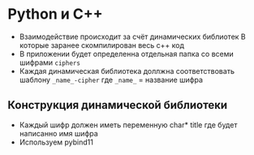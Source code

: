 # Python и C++
 + Взаимодействие происходит за счёт динамических библиотек
В которые заранее скомпилирован весь с++ код
 + В приложении будет определенна отдельная папка со всеми шифрами `ciphers`
 + Каждая динамическая библиотека доллжна соответствовать шаблону `_name_-cipher` где `_name_` = название шифра

## Конструкция динамической библиотеки 
 + Каждый шифр должен иметь переменную char* title где будет написанно имя шифра
 + Используем pybind11